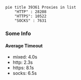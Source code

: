 
```mermaid
pie title 39361 Proxies in list
    "HTTP" : 28208
    "HTTPS": 10522
    "SOCKS" : 7631
```

### Some Info
#### Average Timeout

- mixed: 4.0s
- http: 2.3s
- https: 8.1s
- socks: 6.5s